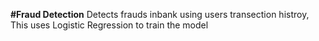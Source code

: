 **#Fraud Detection**
Detects frauds inbank using users transection histroy, This uses Logistic Regression to train the model
